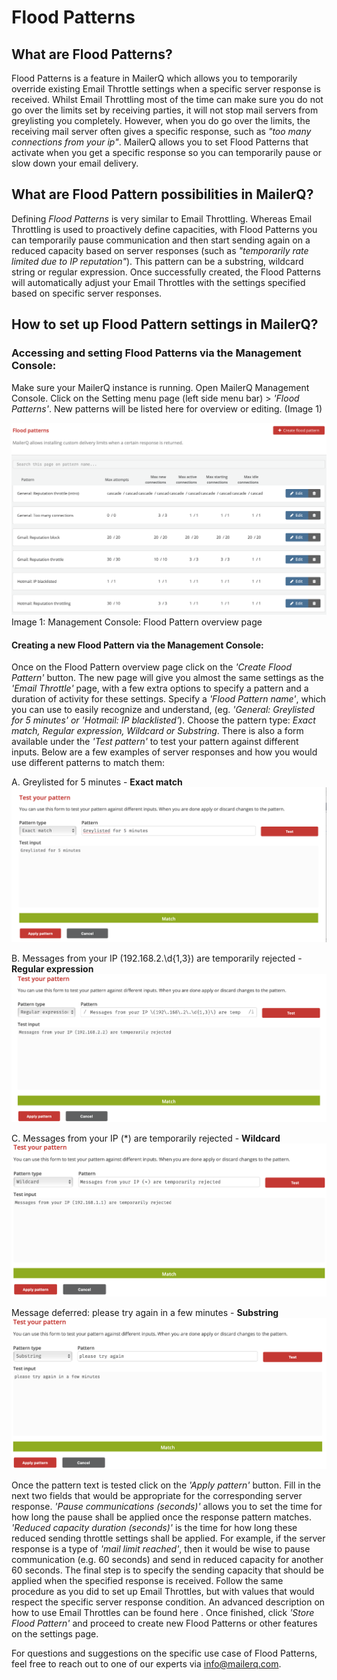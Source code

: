 # Flood Patterns
## What are Flood Patterns?
Flood Patterns is a feature in MailerQ which allows you to temporarily override existing Email Throttle settings when a specific server response is received. Whilst Email Throttling most of the time can make sure you do not go over the limits set by receiving parties, it will not stop mail servers from greylisting you completely. However, when you do go over the limits, the receiving mail server often gives a specific response, such as *"too many connections from your ip"*. MailerQ allows you to set Flood Patterns that activate when you get a specific response so you can temporarily pause or slow down your email delivery.

## What are Flood Pattern possibilities in MailerQ?
Defining *Flood Patterns* is very similar to Email Throttling. Whereas Email Throttling is used to proactively define capacities, with Flood Patterns you can temporarily pause communication and then start sending again on a reduced capacity based on server responses (such as *"temporarily rate limited due to IP reputation"*). This pattern can be a substring, wildcard string or regular expression. Once successfully created, the Flood Patterns will automatically adjust your Email Throttles with the settings specified based on specific server responses.

## How to set up Flood Pattern settings in MailerQ?
### Accessing and setting Flood Patterns via the Management Console:
Make sure your MailerQ instance is running.
Open MailerQ Management Console.
Click on the Setting menu page (left side menu bar) > *'Flood Patterns'*. New patterns will be listed here for overview or editing. (Image 1)

![Flood Pattern overview](../Images/flood-patterns-1.png)
Image 1: Management Console: Flood Pattern overview page

#### Creating a new Flood Pattern via the Management Console:
Once on the Flood Pattern overview page click on the *'Create Flood Pattern'* button. The new page will give you almost the same settings as the *'Email Throttle'* page, with a few extra options to specify a pattern and a duration of activity for these settings. 
Specify a *'Flood Pattern name'*, which you can use to easily recognize and understand, (eg. *'General: Greylisted for 5 minutes' or 'Hotmail: IP blacklisted'*).
Choose the pattern type: *Exact match, Regular expression, Wildcard or Substring*. There is also a form available under the *'Test pattern'* to test your pattern against different inputs. Below are a few examples of server responses and how you would use different patterns to match them:

A. Greylisted for 5 minutes - **Exact match**
![Exact match](../Images/flood-patterns-2.png)

B. Messages from your IP \(192\.168\.2\.\d{1,3}\) are temporarily rejected - **Regular expression**
![Regular expression](../Images/flood-patterns-3.png)

C. Messages from your IP (*) are temporarily rejected - **Wildcard**
![Wildcard](../Images/flood-patterns-4.png)


Message deferred: please try again in a few minutes - **Substring**
![Substring](../Images/flood-patterns-5.png)

Once the pattern text is tested click on the *'Apply pattern'* button.
Fill in the next two fields that would be appropriate for the corresponding server response. *'Pause communications (seconds)'* allows you to set the time for how long the pause shall be applied once the response pattern matches. 
*'Reduced capacity duration (seconds)'* is the time for how long these reduced sending throttle settings shall be applied. For example, if the server response is a type of  *'mail limit reached'*, then it would be wise to pause communication (e.g. 60 seconds) and send in reduced capacity for another 60 seconds.
The final step is to specify the sending capacity that should be applied when the specified response is received. Follow the same procedure as you did to set up Email Throttles, but with values that would respect the specific server response condition. An advanced description on how to use Email Throttles can be found here .
Once finished, click *'Store Flood Pattern'* and proceed to create new Flood Patterns or other features on the settings page.

For questions and suggestions on the specific use case of Flood Patterns, feel free to reach out to one of our experts via info@mailerq.com.




